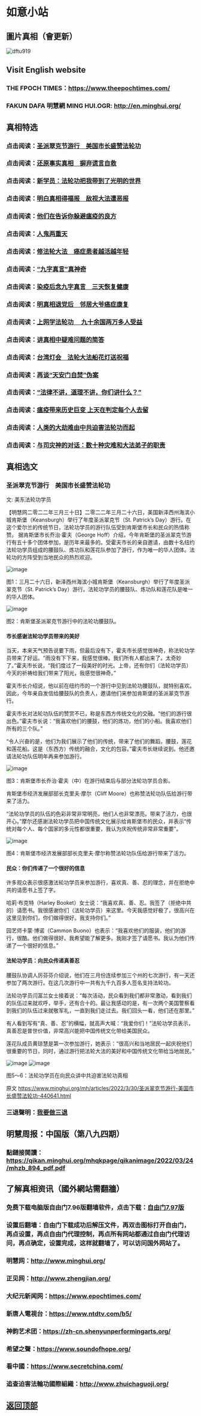 # 如意小站

## 圖片真相（會更新）

![dftu919](https://user-images.githubusercontent.com/79625284/160800819-d868a3a9-cb1d-4ba1-a0b3-3d7f3920c654.jpg)

## Visit English website

### THE FPOCH TIMES：https://www.theepochtimes.com/

### FAKUN DAFA 明慧網 MING HUI.OGR: http://en.minghui.org/

## 真相特选

### 点击阅读：[圣派翠克节游行　美国市长盛赞法轮功](https://github.com/pinhe91/gwzcflg/tree/main)

### 点击阅读：[还原事实真相　摒弃谎言自救](https://github.com/pinhe91/phflgyz/tree/main)

### 点击阅读：[新学员：法轮功把我带到了光明的世界](https://github.com/pinhe91/flggwgm/tree/main)

### 点击阅读：[明白真相得福报　敌视大法遭恶报](https://github.com/pinhe91/mzxdjd/tree/main)

### 点击阅读：[他们在告诉你躲避瘟疫的良方](https://github.com/pinhe91/bwylf/tree/main)

### 点击阅读：[人鬼两重天](https://github.com/pinhe91/xdfcs/tree/main)

### 点击阅读：[修法轮大法　癌症患者越活越年轻](https://github.com/pinhe91/xdfh/tree/main)

### 点击阅读：[“九字真言”真神奇](https://github.com/pinhe91/njzzyh/tree/main)

### 点击阅读：[染疫后念九字真言　三天恢复健康](https://github.com/pinhe91/rynjzzyh/tree/main)

### 点击阅读：[明真相退党后　邻居大爷癌症康复](https://github.com/pinhe91/stbpa/tree/main)

### 点击阅读：[上网学法轮功 　九十余国两万多人受益](https://github.com/pinhe91/jcxw5/tree/main)

### 点击阅读：[讲真相中疑难问题的简答](https://github.com/pinhe91/jcxw3/tree/main)

### 点击阅读：[台湾灯会　法轮大法船花灯送祝福](https://github.com/pinhe91/dfhcjsr/tree/main) 

### 点击阅读：[再谈“天安门自焚”伪案](https://github.com/pinhe91/whjm/tree/main)

### 点击阅读：[“法律不讲，道理不讲，你们讲什么？”](https://github.com/pinhe91/jlxe/tree/main)

### 点击阅读：[瘟疫带来历史巨变 上天在判定每个人去留](https://github.com/pinhe91/jcxw2/blob/main/README.md)

### 点击阅读：[人类的大劫难由中共迫害法轮功而起](https://github.com/pinhe91/jcxw4/tree/main) 

### 点击阅读：[与司灾神的对话：数十种灾难和大法弟子的职责](https://github.com/pinhe91/jcxw1/tree/main) 

## 真相选文

### 圣派翠克节游行　美国市长盛赞法轮功

文: 美东法轮功学员 

【明慧网二零二二年三月三十日】二零二二年三月二十六日，美国新泽西州海滨小城肯斯堡（Keansburgh）举行了年度圣派翠克节（St. Patrick’s Day）游行。在这个爱尔兰的传统节日，法轮功学员的游行队伍受到肯斯堡市长和民众的热情称赞。
据肯斯堡市长乔治·霍夫（George Hoff）介绍，今年肯斯堡的圣派翠克节游行有五十多个团体参加，是历年来最多的。受霍夫市长的亲自邀请，由数十名纽约法轮功学员组成的腰鼓队、炼功队和莲花队参加了游行，作为唯一的华人团体。法轮功的方阵受到当地民众的热烈欢迎。

![image](https://user-images.githubusercontent.com/79625284/160797764-044ba628-f379-4746-8084-c103abdb8c32.png)

图1：三月二十六日，新泽西州海滨小城肯斯堡（Keansburgh）举行了年度圣派翠克节（St. Patrick’s Day）游行。法轮功学员的腰鼓队、炼功队和莲花队是唯一的华人团体。

![image](https://user-images.githubusercontent.com/79625284/160797863-b5d9c554-879d-4078-a1c1-75806a183e65.png)

图2：肯斯堡圣派翠克节游行中的法轮功腰鼓队。

#### 市长感谢法轮功学员带来的美好

当天，本来天气预告说要下雨，但最后没有下，霍夫市长感觉很神奇，称法轮功学员带来了好运。“雨没有下下来，我感觉很棒。我们所有人都出来了。太奇妙了。”霍夫市长说，“我们度过了一段美好的时光。上帝，还有你们（法轮功学员）今天的祈祷给我们带来了阳光，我感觉很神奇。”

霍夫市长介绍说，他以前在纽约市的一个游行中见到法轮功腰鼓队，就特别喜欢。因此，今年亲自发信给腰鼓队的负责人，邀请他们来参加肯斯堡的圣派翠克节游行。

霍夫市长对法轮功队伍的赞赏不已，称是东西方传统文化的交融。“他们的游行很出色。”霍夫市长说：“我喜欢他们的腰鼓，他们的炼功，他们的小船。我喜欢他们所有的三个队。”

“令人兴奋的是，他们为我们展示了他们的传统，带来了他们的舞蹈，腰鼓，莲花和莲花船。这是（东西方）传统的融合，文化的包容。”霍夫市长继续说到。他还邀请法轮功队伍明年再来参加游行。

![image](https://user-images.githubusercontent.com/79625284/160798050-e7c485a7-65f7-4736-bad8-25662847f910.png)

图3：肯斯堡市长乔治·霍夫（中）在游行结束后与部分法轮功学员合影。

肯斯堡市经济发展部部长克里夫·摩尔（Cliff Moore）也称赞法轮功队伍给游行带来了活力。

“法轮功学员的队伍的色彩非常非常明亮，他们人也非常漂亮。带来了活力，也很开心。”摩尔还感谢法轮功学员把中国传统文化展示给肯斯堡市的民众，并表示“传统对每个人、每个国家的多元性都很重要，我认为庆祝传统非常非常重要”。

![image](https://user-images.githubusercontent.com/79625284/160798181-f478238c-014a-4a19-8ffa-3c794c99536e.png)

图4：肯斯堡市经济发展部部长克里夫·摩尔称赞法轮功队伍给游行带来了活力。

#### 民众：你们传递了一个很好的信息

许多观众表示很感激法轮功学员来参加游行，喜欢真、善、忍的理念，并在拒绝中共的请愿书上签了字。

哈莉·布克特（Harley Booket）女士说：“我喜欢真、善、忍。我签了（拒绝中共的）请愿书。我很感谢你们（法轮功学员）来这里。今天我感觉好极了，很高兴在这里见到你们，你们做得很好。我支持你们。”

园艺师卡蒙·博诺（Cammon Buono）也表示：“我喜欢他们的服装，他们的游行，很酷。他们做得很好。我希望能了解更多。我刚才签了请愿书。我认为他们传递了一个很好的信息。”

#### 法轮功学员：向民众传递真善忍

腰鼓队协调人厉芬芬介绍说，他们在三月份连续参加三个州的七次游行，有一天还参加了两次游行。在这几次游行中一共有九千九百多人签名支持法轮功。

法轮功学员闫富兰女士接着说：“每次活动，民众看到我们都非常激动，看到我们的队伍过来就欢呼，举手，还有合十的。最让我感动的是，有一次两个美国警察看到我们的队伍过来就敬军礼，一直到我们走过去。我们回头一看，他们还在那里。”

有人看到写有“真、善、忍”的横幅，就高声大喊：“我爱你们！”法轮功学员表示，真善忍是普世价值，非常高兴能把中国传统文化带给美国民众。

莲花队成员黄琼慧是第一次参加游行，她表示：“很高兴和当地居民一起庆祝他们很重要的节日，同时，通过游行把法轮大法的美好和中国传统文化带给当地居民。”

![image](https://user-images.githubusercontent.com/79625284/160798426-3125d335-e1b1-4b2a-a00e-dfa1a927deca.png)
![image](https://user-images.githubusercontent.com/79625284/160798630-402b3f0d-3d1c-413a-bf9c-6c83492475c1.png)

图5～6：法轮功学员在向民众讲中共迫害法轮功真相

原文 https://www.minghui.org/mh/articles/2022/3/30/圣派翠克节游行-美国市长盛赞法轮功-440641.html

### 三退聲明：[我要做三退](https://tuidang.epochtimes.com/)

## 明慧周报：中国版（第八九四期）

### 點鏈接閱讀：https://qikan.minghui.org/mhqkpage/qikanimage/2022/03/24/mhzb_894_pdf.pdf

## 了解真相资讯（國外網站需翻牆）

### 免费下载电脑版自由门7.96版翻墙软件，点击下载：[自由门7.97版](https://github.com/pinhe91/tuiguang/files/6839679/fg797r.zip)

### 设置后翻墙：自由门下载成功后解压文件，再双击图标打开自由门，再点设置，再点自由门代理控制，再点所有网站都通过自由门代理访问，再点确定，设置完成，这样就翻墙了，可以访问国外网站了。

### 明慧网：http://www.minghui.org/

### 正见网：http://www.zhengjian.org/

### 大纪元新闻网：https://www.epochtimes.com/

### 新唐人電視台：https://www.ntdtv.com/b5/

### 神韵艺术团：https://zh-cn.shenyunperformingarts.org/

### 希望之聲：https://www.soundofhope.org/

### 看中國：https://www.secretchina.com/

### 追查迫害法輪功國際組織：http://www.zhuichaguoji.org/

## [返回顶部](https://git.io/Js3EY)
